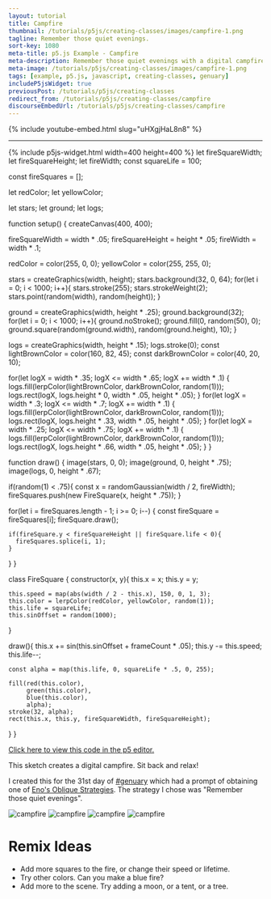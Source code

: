 ```yaml
---
layout: tutorial
title: Campfire
thumbnail: /tutorials/p5js/creating-classes/images/campfire-1.png
tagline: Remember those quiet evenings.
sort-key: 1080
meta-title: p5.js Example - Campfire
meta-description: Remember those quiet evenings with a digital campfire.
meta-image: /tutorials/p5js/creating-classes/images/campfire-1.png
tags: [example, p5.js, javascript, creating-classes, genuary]
includeP5jsWidget: true
previousPost: /tutorials/p5js/creating-classes
redirect_from: /tutorials/p5js/creating-classes/campfire
discourseEmbedUrl: /tutorials/p5js/creating-classes/campfire
---
```


{% include youtube-embed.html slug="uHXgjHaL8n8" %}

---

{% include p5js-widget.html width=400 height=400 %}
let fireSquareWidth;
let fireSquareHeight;
let fireWidth;
const squareLife = 100;

const fireSquares = [];

let redColor;
let yellowColor;

let stars;
let ground;
let logs;

function setup() {
  createCanvas(400, 400);

  fireSquareWidth = width * .05;
  fireSquareHeight = height * .05;
  fireWidth = width * .1;

  redColor = color(255, 0, 0);
  yellowColor = color(255, 255, 0);

  stars = createGraphics(width, height);
  stars.background(32, 0, 64);
  for(let i = 0; i < 1000; i++){
    stars.stroke(255);
    stars.strokeWeight(2);
    stars.point(random(width), random(height));
  }

  ground = createGraphics(width, height * .25);
  ground.background(32);
  for(let i = 0; i < 1000; i++){
    ground.noStroke();
    ground.fill(0, random(50), 0);
    ground.square(random(ground.width), random(ground.height), 10);
  }

  logs = createGraphics(width, height * .15);
  logs.stroke(0);
  const lightBrownColor = color(160, 82, 45);
  const darkBrownColor = color(40, 20, 10);

  for(let logX = width * .35; logX <= width * .65; logX += width * .1) {
    logs.fill(lerpColor(lightBrownColor, darkBrownColor, random(1)));
    logs.rect(logX, logs.height * 0, width * .05, height * .05);
  }
  for(let logX = width * .3; logX <= width * .7; logX += width * .1) {
    logs.fill(lerpColor(lightBrownColor, darkBrownColor, random(1)));
    logs.rect(logX, logs.height * .33, width * .05, height * .05);
  }
  for(let logX = width * .25; logX <= width * .75; logX += width * .1) {
    logs.fill(lerpColor(lightBrownColor, darkBrownColor, random(1)));
    logs.rect(logX, logs.height * .66, width * .05, height * .05);
  }
}

function draw() {
  image(stars, 0, 0);
  image(ground, 0, height * .75);
  image(logs, 0, height * .67);

  if(random(1) < .75){
    const x = randomGaussian(width / 2, fireWidth);
    fireSquares.push(new FireSquare(x, height * .75));
  }

  for(let i = fireSquares.length - 1; i >= 0; i--) {
    const fireSquare = fireSquares[i];
    fireSquare.draw();

    if(fireSquare.y < fireSquareHeight || fireSquare.life < 0){
      fireSquares.splice(i, 1);
    }
  }
}

class FireSquare {
  constructor(x, y){
    this.x = x;
    this.y = y;

    this.speed = map(abs(width / 2 - this.x), 150, 0, 1, 3);
    this.color = lerpColor(redColor, yellowColor, random(1));
    this.life = squareLife;
    this.sinOffset = random(1000);
  }

  draw(){
    this.x += sin(this.sinOffset + frameCount * .05);
    this.y -= this.speed;
    this.life--;

    const alpha = map(this.life, 0, squareLife * .5, 0, 255);

    fill(red(this.color),
         green(this.color),
         blue(this.color),
         alpha);
    stroke(32, alpha);
    rect(this.x, this.y, fireSquareWidth, fireSquareHeight);
  }
}
</script>

[Click here to view this code in the p5 editor.](https://editor.p5js.org/KevinWorkman/sketches/9Yj1CRP00)

This sketch creates a digital campfire. Sit back and relax!

I created this for the 31st day of [#genuary](https://genuary2021.github.io/) which had a prompt of obtaining one of [Eno's Oblique Strategies](https://en.wikipedia.org/wiki/Oblique_Strategies). The strategy I chose was "Remember those quiet evenings".

![campfire](/tutorials/p5js/creating-classes/images/campfire-2.gif)
![campfire](/tutorials/p5js/creating-classes/images/campfire-3.png)
![campfire](/tutorials/p5js/creating-classes/images/campfire-4.png)
![campfire](/tutorials/p5js/creating-classes/images/campfire-5.png)

# Remix Ideas

- Add more squares to the fire, or change their speed or lifetime.
- Try other colors. Can you make a blue fire?
- Add more to the scene. Try adding a moon, or a tent, or a tree.
